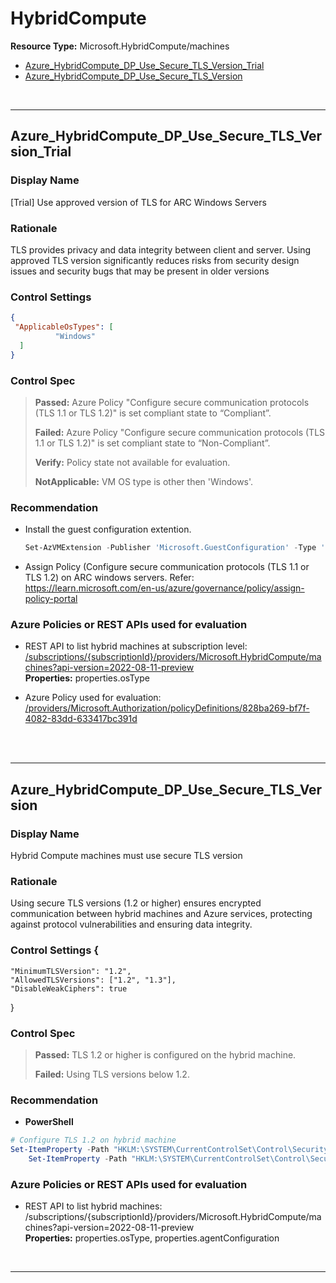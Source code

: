 # HybridCompute

**Resource Type:** Microsoft.HybridCompute/machines
<!-- TOC depthto:2 depthfrom:2 -->

- [Azure_HybridCompute_DP_Use_Secure_TLS_Version_Trial](#azure_hybridcompute_dp_use_secure_tls_version_trial)
- [Azure_HybridCompute_DP_Use_Secure_TLS_Version](#azure_hybridcompute_dp_use_secure_tls_version)

<!-- /TOC -->
<br/>

___ 

## Azure_HybridCompute_DP_Use_Secure_TLS_Version_Trial

### Display Name 
[Trial] Use approved version of TLS for ARC Windows Servers

### Rationale 
TLS provides privacy and data integrity between client and server. Using approved TLS version significantly reduces risks from security design issues and security bugs that may be present in older versions

### Control Settings 
```json
{
 "ApplicableOsTypes": [
          "Windows"
  ]
} 
```
### Control Spec 

> **Passed:** 
> Azure Policy "Configure secure communication protocols (TLS 1.1 or TLS 1.2)" is set compliant state to “Compliant”.
>
> **Failed:** 
>  Azure Policy "Configure secure communication protocols (TLS 1.1 or TLS 1.2)" is set compliant state to “Non-Compliant”.
> 
> **Verify:** 
> Policy state not available for evaluation.
> 
> **NotApplicable:** 
> VM OS type is other then 'Windows'.
>
 
### Recommendation
<!--
- **Azure Portal** 

	 Refer: https://docs.microsoft.com/en-us/azure/virtual-machines/windows/endpoints-in-resource-manager, https://docs.microsoft.com/en-us/azure/virtual-network/virtual-networks-create-nsg-arm-ps 
-->

-
	Install the guest configuration extention.
	 
	```powershell 
	Set-AzVMExtension -Publisher 'Microsoft.GuestConfiguration' -Type 'ConfigurationforWindows' -Name 'AzurePolicyforWindows' -TypeHandlerVersion 1.0 -ResourceGroupName 'myResourceGroup' -Location 'myLocation' -VMName 'myVM' -EnableAutomaticUpgrade $true 
	 ```

- Assign Policy (Configure secure communication protocols (TLS 1.1 or TLS 1.2) on ARC windows servers. Refer: https://learn.microsoft.com/en-us/azure/governance/policy/assign-policy-portal
<!--
- **Enforcement Policy**

	 [![Link to Azure Policy](https://raw.githubusercontent.com/MSFT-Chirag/AzTS-docs/main/Assets/View_Definition.jpg)](https://portal.azure.com/#blade/Microsoft_Azure_Policy/CreatePolicyDefinitionBlade/uri//providers/Microsoft.Authorization/policyDefinitions/828ba269-bf7f-4082-83dd-633417bc391d) 
	 "/providers/Microsoft.Authorization/policyDefinitions/af6cd1bd-1635-48cb-bde7-5b15693900b9"


	 [![Link to Azure Policy](https://raw.githubusercontent.com/MSFT-Chirag/AzTS-docs/main/Assets/Deploy_To_Azure.jpg)](https://portal.azure.com/#blade/Microsoft_Azure_Policy/CreatePolicyDefinitionBlade/uri/<policy-raw-link>) 
-->
### Azure Policies or REST APIs used for evaluation 

- REST API to list hybrid machines at
subscription level:
[/subscriptions/{subscriptionId}/providers/Microsoft.HybridCompute/machines?api-version=2022-08-11-preview](https://learn.microsoft.com/en-us/rest/api/hybridcompute/machines/list-by-subscription?tabs=HTTP)<br />
**Properties:** properties.osType

- Azure Policy used for evaluation: [/providers/Microsoft.Authorization/policyDefinitions/828ba269-bf7f-4082-83dd-633417bc391d](https://portal.azure.com/#view/Microsoft_Azure_Policy/PolicyDetailBlade/definitionId/%2Fproviders%2FMicrosoft.Authorization%2FpolicyDefinitions%2F828ba269-bf7f-4082-83dd-633417bc391d)
<br />
<br />

___

## Azure_HybridCompute_DP_Use_Secure_TLS_Version

### Display Name
Hybrid Compute machines must use secure TLS version

### Rationale
Using secure TLS versions (1.2 or higher) ensures encrypted communication between hybrid machines and Azure services, protecting against protocol vulnerabilities and ensuring data integrity.

### Control Settings {
    "MinimumTLSVersion": "1.2",
    "AllowedTLSVersions": ["1.2", "1.3"],
    "DisableWeakCiphers": true
}
### Control Spec

> **Passed:**
> TLS 1.2 or higher is configured on the hybrid machine.
>
> **Failed:**
> Using TLS versions below 1.2.
>

### Recommendation

- **PowerShell**
```powershell
# Configure TLS 1.2 on hybrid machine
Set-ItemProperty -Path "HKLM:\SYSTEM\CurrentControlSet\Control\SecurityProviders\SCHANNEL\Protocols\TLS 1.2\Client" -Name "Enabled" -Value 1
    Set-ItemProperty -Path "HKLM:\SYSTEM\CurrentControlSet\Control\SecurityProviders\SCHANNEL\Protocols\TLS 1.2\Server" -Name "Enabled" -Value 1
```
### Azure Policies or REST APIs used for evaluation

- REST API to list hybrid machines: /subscriptions/{subscriptionId}/providers/Microsoft.HybridCompute/machines?api-version=2022-08-11-preview<br />
**Properties:** properties.osType, properties.agentConfiguration<br />

<br />

___